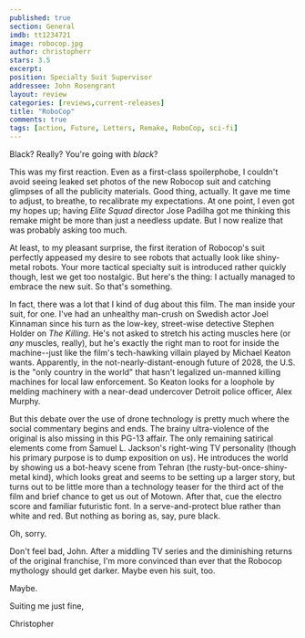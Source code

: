 ```yaml
---
published: true
section: General
imdb: tt1234721
image: robocop.jpg
author: christopherr
stars: 3.5
excerpt: 
position: Specialty Suit Supervisor
addressee: John Rosengrant
layout: review
categories: [reviews,current-releases]
title: "RoboCop"
comments: true
tags: [action, Future, Letters, Remake, RoboCop, sci-fi]
---
```

Black? Really? You're going with _black_?

This was my first reaction. Even as a first-class spoilerphobe, I couldn't avoid seeing leaked set photos of the new Robocop suit and catching glimpses of all the publicity materials. Good thing, actually. It gave me time to adjust, to breathe, to recalibrate my expectations. At one point, I even got my hopes up; having _Elite Squad_ director Jose Padilha got me thinking this remake might be more than just a needless update. But I now realize that was probably asking too much.

At least, to my pleasant surprise, the first iteration of Robocop's suit perfectly appeased my desire to see robots that actually look like shiny-metal robots. Your more tactical specialty suit is introduced rather quickly though, lest we get too nostalgic. But here's the thing: I actually managed to embrace the new suit.  So that's something.

In fact, there was a lot that I kind of dug about this film. The man inside your suit, for one. I've had an unhealthy man-crush on Swedish actor Joel Kinnaman since his turn as the low-key, street-wise detective Stephen Holder on _The Killing_. He's not asked to stretch his acting muscles here (or _any_ muscles, really), but he's exactly the right man to root for inside the machine--just like the film's tech-hawking villain played by Michael Keaton wants. Apparently, in the not-nearly-distant-enough future of 2028, the U.S. is the "only country in the world" that hasn't legalized un-manned killing machines for local law enforcement. So Keaton looks for a loophole by melding machinery with a near-dead undercover Detroit police officer, Alex Murphy.

But this debate over the use of drone technology is pretty much where the social commentary begins and ends. The brainy ultra-violence of the original is also missing in this PG-13 affair. The only remaining satirical elements come from Samuel L. Jackson's right-wing TV personality (though his primary purpose is to dump exposition on us). He introduces the world by showing us a bot-heavy scene from Tehran (the rusty-but-once-shiny-metal kind), which looks great and seems to be setting up a larger story, but turns out to be little more than a technology teaser for the third act of the film and brief chance to get us out of Motown. After that, cue the electro score and familiar futuristic font. In a serve-and-protect blue rather than white and red. But nothing as boring as, say, pure black.

Oh, sorry. 

Don't feel bad, John.  After a middling TV series and the diminishing returns of the original franchise, I'm more convinced than ever that the Robocop mythology should get darker. Maybe even his suit, too.

Maybe.

Suiting me just fine,

Christopher